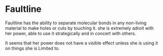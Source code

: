 # Faultline
Faultline has the ability to separate molecular bonds in any non-living material to make holes or cuts by touching it. she is extremely adroit with her power, able to use it strategically and in concert with others.

It seems that her power does not have a visible effect unless she is using it on things she is Limited to.
